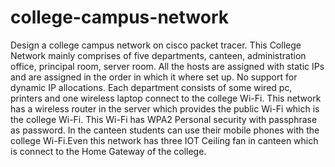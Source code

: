 # college-campus-network
Design a college campus network on cisco packet tracer.
This College Network mainly comprises of five departments, canteen, administration office, principal room, server room. All the hosts are assigned with static IPs and are assigned in the order in which it where set up. No support for dynamic IP allocations.
Each department consists of some wired pc, printers and one wireless laptop connect to the college Wi-Fi. 
This network has a wireless router in the server which provides the public Wi-Fi which is the college Wi-Fi. This Wi-Fi has WPA2 Personal security with passphrase as password. In the canteen students can use their mobile phones with the college Wi-Fi.Even this network has three IOT Ceiling fan in canteen which is connect to the Home Gateway of the college. 


